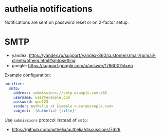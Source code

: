
# authelia notifications

Notifications are sent on password reset or on 2-factor setup.

# SMTP

- yandex: https://yandex.ru/support/yandex-360/customers/mail/ru/mail-clients/others.html#smtpsetting
- google: https://support.google.com/a/answer/176600?hl=en

Example configuration:

```yaml
notifier:
  smtp:
    address: submissions://smtp.example.com:465
    username: user@example.com
    password: qwe123
    sender: Authelia at Example <user@example.com>
    subject: '[Authelia] {title}'
```

Use `submissions` protocol instead of `smtp`:
- https://github.com/authelia/authelia/discussions/7629
